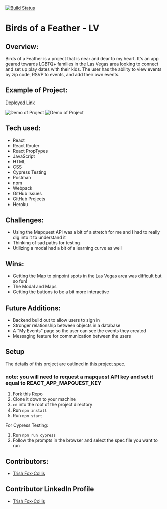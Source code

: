 [![Build Status](https://api.travis-ci.com/tfoxcollis/Birds-Of-A-Feather.png)](https://travis-ci.com/github/tfoxcollis/Birds-Of-A-Feather)
# Birds of a Feather - LV

## Overview:

Birds of a Feather is a project that is near and dear to my heart.  It's an app geared towards LGBTQ+ families in the Las Vegas area looking to connect and set up play dates with their kids.  The user has the ability to view events by zip code, RSVP to events, and add their own events.

## Example of Project:

[Deployed Link](https://birds-of-a-feather-lv.herokuapp.com/)

![Demo of Project](./src/assets/BirdsOfAFeather1.gif)
![Demo of Project](./src/assets/BirdsofaFeather2.gif)

## Tech used:
* React
* React Router
* React PropTypes
* JavaScript
* HTML
* CSS
* Cypress Testing
* Postman
* npm
* Webpack
* GitHub Issues
* GitHub Projects
* Heroku


## Challenges:
- Using the Mapquest API was a bit of a stretch for me and I had to really dig into it to understand it
- Thinking of sad paths for testing
- Utilizing a modal had a bit of a learning curve as well

## Wins:
- Getting the Map to pinpoint spots in the Las Vegas area was difficult but so fun!
- The Modal and Maps 
- Getting the buttons to be a bit more interactive


## Future Additions:
- Backend build out to allow users to sign in
- Stronger relationship between objects in a database
- A "My Events" page so the user can see the events they created
- Messaging feature for communication between the users

## Setup

The details of this project are outlined in [this project spec](https://frontend.turing.edu/projects/module-3/showcase.html).

### note: you will need to request a mapquest API key and set it equal to REACT_APP_MAPQUEST_KEY
1. Fork this Repo
2. Clone it down to your machine
3. `cd` into the root of the project directory
4. Run `npm install`
5. Run `npm start`


For Cypress Testing:
1. Run `npm run cypress`
2. Follow the prompts in the browser and select the spec file you want to run

## Contributors:
- [Trish Fox-Collis](https://github.com/tfoxcollis)

## Contributor LinkedIn Profile
- [Trish Fox-Collis](https://www.linkedin.com/in/trish-fox-collis/)
